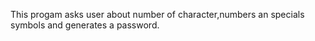 This progam asks user about number of character,numbers an specials symbols and generates a password. 

